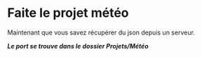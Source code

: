 # Faite le projet météo
Maintenant que vous savez récupérer du json depuis un serveur.

***Le port se trouve dans le dossier Projets/Météo***